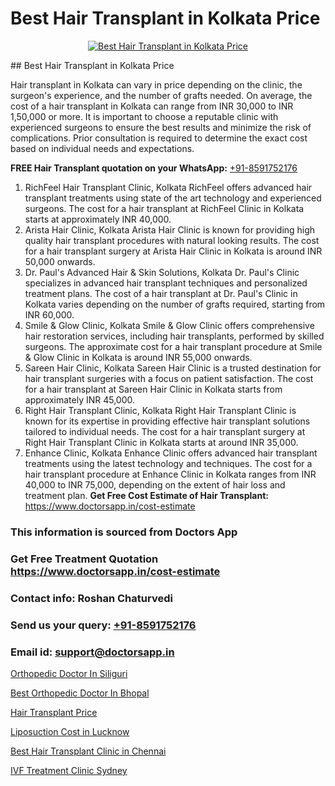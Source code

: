 # Best Hair Transplant in Kolkata Price

<p align="center">
  <a href="https://doctorsapp.co.in/uploads/treatment_image/Finding%20the%20best%20hair%20clinic.jpg">
    <img src="https://doctorsapp.co.in/treatment/hair-transplant" alt="Best Hair Transplant in Kolkata Price">
  </a>
</p>
## Best Hair Transplant in Kolkata Price

Hair transplant in Kolkata can vary in price depending on the clinic, the surgeon's experience, and the number of grafts needed. On average, the cost of a hair transplant in Kolkata can range from INR 30,000 to INR 1,50,000 or more. It is important to choose a reputable clinic with experienced surgeons to ensure the best results and minimize the risk of complications. Prior consultation is required to determine the exact cost based on individual needs and expectations.

**FREE Hair Transplant quotation on your WhatsApp:**  [+91-8591752176](https://api.whatsapp.com/send?phone=8591752176)

1) RichFeel Hair Transplant Clinic, Kolkata   RichFeel offers advanced hair transplant treatments using state of the art technology and experienced surgeons. The cost for a hair transplant at RichFeel Clinic in Kolkata starts at approximately INR 40,000.
2) Arista Hair Clinic, Kolkata   Arista Hair Clinic is known for providing high quality hair transplant procedures with natural looking results. The cost for a hair transplant surgery at Arista Hair Clinic in Kolkata is around INR 50,000 onwards.
3) Dr. Paul's Advanced Hair & Skin Solutions, Kolkata   Dr. Paul's Clinic specializes in advanced hair transplant techniques and personalized treatment plans. The cost of a hair transplant at Dr. Paul's Clinic in Kolkata varies depending on the number of grafts required, starting from INR 60,000.
4) Smile & Glow Clinic, Kolkata   Smile & Glow Clinic offers comprehensive hair restoration services, including hair transplants, performed by skilled surgeons. The approximate cost for a hair transplant procedure at Smile & Glow Clinic in Kolkata is around INR 55,000 onwards.
5) Sareen Hair Clinic, Kolkata   Sareen Hair Clinic is a trusted destination for hair transplant surgeries with a focus on patient satisfaction. The cost for a hair transplant at Sareen Hair Clinic in Kolkata starts from approximately INR 45,000.
6) Right Hair Transplant Clinic, Kolkata   Right Hair Transplant Clinic is known for its expertise in providing effective hair transplant solutions tailored to individual needs. The cost for a hair transplant surgery at Right Hair Transplant Clinic in Kolkata starts at around INR 35,000.
7) Enhance Clinic, Kolkata   Enhance Clinic offers advanced hair transplant treatments using the latest technology and techniques. The cost for a hair transplant procedure at Enhance Clinic in Kolkata ranges from INR 40,000 to INR 75,000, depending on the extent of hair loss and treatment plan.
**Get Free Cost Estimate of Hair Transplant:** https://www.doctorsapp.in/cost-estimate

### This information is sourced from Doctors App 
### Get Free Treatment Quotation https://www.doctorsapp.in/cost-estimate
### Contact info: Roshan Chaturvedi 
### Send us your query: [+91-8591752176](https://api.whatsapp.com/send?phone=8591752176) 
### Email id: support@doctorsapp.in

[Orthopedic Doctor In Siliguri](https://www.linkedin.com/pulse/orthopedic-doctor-siliguri-doctorsappin-eiljc?trackingId=qbE2TwpS6cHou3GHxo6H5w%3D%3D&lipi=urn%3Ali%3Apage%3Ad_flagship3_company_admin%3BcTUR6naWQkWjeA%2BR15noZQ%3D%3D)

[Best Orthopedic Doctor In Bhopal](https://www.linkedin.com/pulse/best-orthopedic-doctor-bhopal-doctorsapp-rajshahi-ntwoe?trackingId=oUFeE6WsqCBeEph1k%2B8%2Fbw%3D%3D&lipi=urn%3Ali%3Apage%3Ad_flagship3_company_admin%3BtGKQvLKET%2FOkWlJl4W0MBA%3D%3D)

[Hair Transplant Price](https://medium.com/@vimalrana22/hair-transplant-price-33dfad2110a2)

[Liposuction Cost in Lucknow](https://medium.com/@akashbhatt14/liposuction-cost-in-lucknow-4973756b6cf2)

[Best Hair Transplant Clinic in Chennai](https://doctors-apps.github.io/doctorsapp/best-hair-transplant-clinic-in-chennai)

[IVF Treatment Clinic Sydney](https://doctors-apps.github.io/doctorsapp/ivf-treatment-clinic-sydney)

